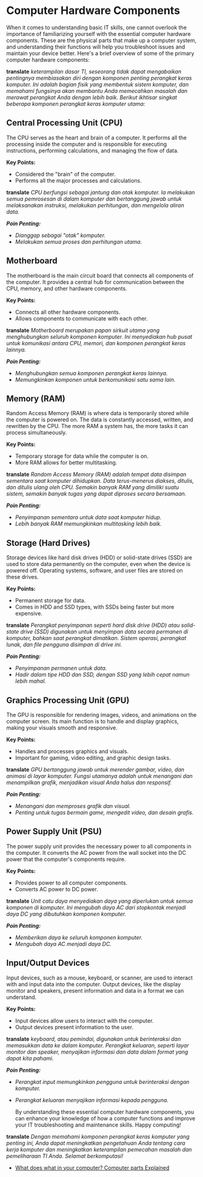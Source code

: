 # Computer Hardware Components

When it comes to understanding basic IT skills, one cannot overlook the importance of familiarizing yourself with the essential computer hardware components. These are the physical parts that make up a computer system, and understanding their functions will help you troubleshoot issues and maintain your device better. Here's a brief overview of some of the primary computer hardware components:

**translate**
*keterampilan dasar TI, seseorang tidak dapat mengabaikan pentingnya membiasakan diri dengan komponen penting perangkat keras komputer. Ini adalah bagian fisik yang membentuk sistem komputer, dan memahami fungsinya akan membantu Anda memecahkan masalah dan merawat perangkat Anda dengan lebih baik. Berikut ikhtisar singkat beberapa komponen perangkat keras komputer utama:*


## Central Processing Unit (CPU)

The CPU serves as the heart and brain of a computer. It performs all the processing inside the computer and is responsible for executing instructions, performing calculations, and managing the flow of data.

**Key Points:**

- Considered the "brain" of the computer.
- Performs all the major processes and calculations.
  
**translate**
  *CPU berfungsi sebagai jantung dan otak komputer. Ia melakukan semua pemrosesan di dalam komputer dan bertanggung jawab untuk melaksanakan instruksi, melakukan perhitungan, dan mengelola aliran data.*

***Poin Penting:***

- *Dianggap sebagai "otak" komputer.*
- *Melakukan semua proses dan perhitungan utama.*

## Motherboard

The motherboard is the main circuit board that connects all components of the computer. It provides a central hub for communication between the CPU, memory, and other hardware components.

**Key Points:**

- Connects all other hardware components.
- Allows components to communicate with each other.
  
**translate**
  *Motherboard merupakan papan sirkuit utama yang menghubungkan seluruh komponen komputer. Ini menyediakan hub pusat untuk komunikasi antara CPU, memori, dan komponen perangkat keras lainnya.*

***Poin Penting:***

- *Menghubungkan semua komponen perangkat keras lainnya.*
- *Memungkinkan komponen untuk berkomunikasi satu sama lain.*

## Memory (RAM)

Random Access Memory (RAM) is where data is temporarily stored while the computer is powered on. The data is constantly accessed, written, and rewritten by the CPU. The more RAM a system has, the more tasks it can process simultaneously.

**Key Points:**

- Temporary storage for data while the computer is on.
- More RAM allows for better multitasking.
  
**translate**
  *Random Access Memory (RAM) adalah tempat data disimpan sementara saat komputer dihidupkan. Data terus-menerus diakses, ditulis, dan ditulis ulang oleh CPU. Semakin banyak RAM yang dimiliki suatu sistem, semakin banyak tugas yang dapat diproses secara bersamaan.*

***Poin Penting:***

- *Penyimpanan sementara untuk data saat komputer hidup.*
- *Lebih banyak RAM memungkinkan multitasking lebih baik.*

## Storage (Hard Drives)

Storage devices like hard disk drives (HDD) or solid-state drives (SSD) are used to store data permanently on the computer, even when the device is powered off. Operating systems, software, and user files are stored on these drives.

**Key Points:**

- Permanent storage for data.
- Comes in HDD and SSD types, with SSDs being faster but more expensive.
  
**translate**
  *Perangkat penyimpanan seperti hard disk drive (HDD) atau solid-state drive (SSD) digunakan untuk menyimpan data secara permanen di komputer, bahkan saat perangkat dimatikan. Sistem operasi, perangkat lunak, dan file pengguna disimpan di drive ini.*

***Poin Penting:***

- *Penyimpanan permanen untuk data.*
- *Hadir dalam tipe HDD dan SSD, dengan SSD yang lebih cepat namun lebih mahal.*

## Graphics Processing Unit (GPU)

The GPU is responsible for rendering images, videos, and animations on the computer screen. Its main function is to handle and display graphics, making your visuals smooth and responsive.

**Key Points:**

- Handles and processes graphics and visuals.
- Important for gaming, video editing, and graphic design tasks.
  
**translate**
  *GPU bertanggung jawab untuk merender gambar, video, dan animasi di layar komputer. Fungsi utamanya adalah untuk menangani dan menampilkan grafik, menjadikan visual Anda halus dan responsif.*

***Poin Penting:***

- *Menangani dan memproses grafik dan visual.*
- *Penting untuk tugas bermain game, mengedit video, dan desain grafis.*

## Power Supply Unit (PSU)

The power supply unit provides the necessary power to all components in the computer. It converts the AC power from the wall socket into the DC power that the computer's components require.

**Key Points:**

- Provides power to all computer components.
- Converts AC power to DC power.
  
**translate**
  *Unit catu daya menyediakan daya yang diperlukan untuk semua komponen di komputer. Ini mengubah daya AC dari stopkontak menjadi daya DC yang dibutuhkan komponen komputer.*

***Poin Penting:***

- *Memberikan daya ke seluruh komponen komputer.*
- *Mengubah daya AC menjadi daya DC.*

## Input/Output Devices

Input devices, such as a mouse, keyboard, or scanner, are used to interact with and input data into the computer. Output devices, like the display monitor and speakers, present information and data in a format we can understand.

**Key Points:**

- Input devices allow users to interact with the computer.
- Output devices present information to the user.
  
**translate**
  *keyboard, atau pemindai, digunakan untuk berinteraksi dan memasukkan data ke dalam komputer. Perangkat keluaran, seperti layar monitor dan speaker, menyajikan informasi dan data dalam format yang dapat kita pahami.*

***Poin Penting:***

- *Perangkat input memungkinkan pengguna untuk berinteraksi dengan komputer.*
- *Perangkat keluaran menyajikan informasi kepada pengguna.*
  

  By understanding these essential computer hardware components, you can enhance your knowledge of how a computer functions and improve your IT troubleshooting and maintenance skills. Happy computing!
  
**translate**
   *Dengan memahami komponen perangkat keras komputer yang penting ini, Anda dapat meningkatkan pengetahuan Anda tentang cara kerja komputer dan meningkatkan keterampilan pemecahan masalah dan pemeliharaan TI Anda. Selamat berkomputasi!*

- [What does what in your computer? Computer parts Explained](https://youtu.be/ExxFxD4OSZ0)
